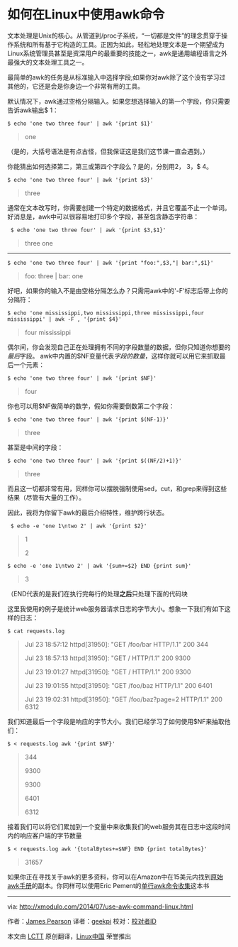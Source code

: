 如何在Linux中使用awk命令
================================================================================
文本处理是Unix的核心。从管道到/proc子系统，“一切都是文件”的理念贯穿于操作系统和所有基于它构造的工具。正因为如此，轻松地处理文本是一个期望成为Linux系统管理员甚至是资深用户的最重要的技能之一，awk是通用编程语言之外最强大的文本处理工具之一。

最简单的awk的任务是从标准输入中选择字段;如果你对awk除了这个没有学习过其他的，它还是会是你身边一个非常有用的工具。

默认情况下，awk通过空格分隔输入。如果您想选择输入的第一个字段，你只需要告诉awk输出$ 1：

    $ echo 'one two three four' | awk '{print $1}'

> one

（是的，大括号语法是有点古怪，但我保证这是我们这节课一直会遇到。）

你能猜出如何选择第二，第三或第四个字段么？是的，分别用$2，$ 3，$ 4。

    $ echo 'one two three four' | awk '{print $3}'

> three

通常在文本改写时，你需要创建一个特定的数据格式，并且它覆盖不止一个单词。好消息是，awk中可以很容易地打印多个字段，甚至包含静态字符串：

     $ echo 'one two three four' | awk '{print $3,$1}' 

> three one

----------

    $ echo 'one two three four' | awk '{print "foo:",$3,"| bar:",$1}' 

> foo: three | bar: one

好吧，如果你的输入不是由空格分隔怎么办？只需用awk中的'-F'标志后带上你的分隔符：

    $ echo 'one mississippi,two mississippi,three mississippi,four mississippi' | awk -F , '{print $4}' 

> four mississippi

偶尔间，你会发现自己正在处理拥有不同的字段数量的数据，但你只知道你想要的*最后*字段。 awk中内置的$NF变量代表*字段的数量*，这样你就可以用它来抓取最后一个元素：

    $ echo 'one two three four' | awk '{print $NF}' 

> four

你也可以用$NF做简单的数学，假如你需要倒数第二个字段：

    $ echo 'one two three four' | awk '{print $(NF-1)}' 

> three

甚至是中间的字段：

    $ echo 'one two three four' | awk '{print $((NF/2)+1)}' 

> three

而且这一切都非常有用，同样你可以摆脱强制使用sed，cut，和grep来得到这些结果（尽管有大量的工作）。

因此，我将为你留下awk的最后介绍特性，维护跨行状态。

     $ echo -e 'one 1\ntwo 2' | awk '{print $2}' 

> 1
> 
> 2

    $ echo -e 'one 1\ntwo 2' | awk '{sum+=$2} END {print sum}' 

> 3

（END代表的是我们在执行完每行的处理**之后**只处理下面的代码块

这里我使用的例子是统计web服务器请求日志的字节大小。想象一下我们有如下这样的日志：

    $ cat requests.log 

> Jul 23 18:57:12 httpd[31950]: "GET /foo/bar HTTP/1.1" 200 344
> 
> Jul 23 18:57:13 httpd[31950]: "GET / HTTP/1.1" 200 9300
> 
> Jul 23 19:01:27 httpd[31950]: "GET / HTTP/1.1" 200 9300
> 
> Jul 23 19:01:55 httpd[31950]: "GET /foo/baz HTTP/1.1" 200 6401
> 
> Jul 23 19:02:31 httpd[31950]: "GET /foo/baz?page=2 HTTP/1.1" 200 6312

我们知道最后一个字段是响应的字节大小。我们已经学习了如何使用$NF来抽取他们：

    $ < requests.log awk '{print $NF}' 

> 344
> 
> 9300
> 
> 9300
> 
> 6401
> 
> 6312

接着我们可以将它们累加到一个变量中来收集我们的web服务其在日志中这段时间内的响应客户端的字节数量

    $ < requests.log awk '{totalBytes+=$NF} END {print totalBytes}' 

> 31657

如果你正在寻找关于awk的更多资料，你可以在Amazon中在15美元内找到[原始awk手册][1]的副本。你同样可以使用Eric Pement的[单行awk命令收集][2]这本书

--------------------------------------------------------------------------------

via: http://xmodulo.com/2014/07/use-awk-command-linux.html

作者：[James Pearson][a]
译者：[geekpi](https://github.com/geekpi)
校对：[校对者ID](https://github.com/校对者ID)

本文由 [LCTT](https://github.com/LCTT/TranslateProject) 原创翻译，[Linux中国](http://linux.cn/) 荣誉推出

[a]:http://xmodulo.com/author/james
[1]:http://www.amazon.com/gp/product/020107981X/ref=as_li_tl?ie=UTF8&camp=1789&creative=9325&creativeASIN=020107981X&linkCode=as2&tag=xmodulo-20&linkId=6NW62B2WBRBXRFJB
[2]:http://www.pement.org/awk/awk1line.txt